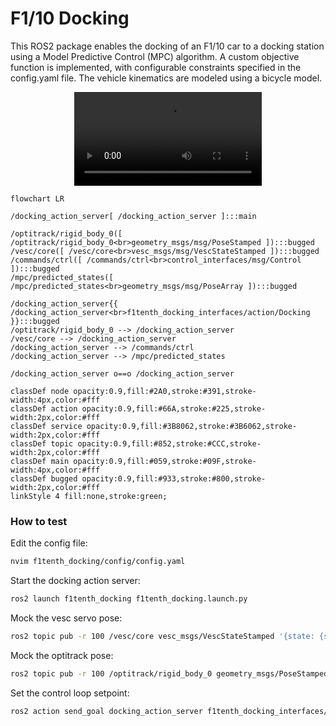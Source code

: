 # F1/10 Docking
This ROS2 package enables the docking of an F1/10 car to a docking station using a Model Predictive Control (MPC) algorithm. A custom objective function is implemented, with configurable constraints specified in the config.yaml file. The vehicle kinematics are modeled using a bicycle model.

<div align="center">
  <video src="https://github.com/user-attachments/assets/914b583d-18ca-4e05-b7f5-82cfd983579f" controls>
    Your browser does not support the video tag.
  </video>
</div>


```mermaid
flowchart LR

/docking_action_server[ /docking_action_server ]:::main

/optitrack/rigid_body_0([ /optitrack/rigid_body_0<br>geometry_msgs/msg/PoseStamped ]):::bugged
/vesc/core([ /vesc/core<br>vesc_msgs/msg/VescStateStamped ]):::bugged
/commands/ctrl([ /commands/ctrl<br>control_interfaces/msg/Control ]):::bugged
/mpc/predicted_states([ /mpc/predicted_states<br>geometry_msgs/msg/PoseArray ]):::bugged

/docking_action_server{{ /docking_action_server<br>f1tenth_docking_interfaces/action/Docking }}:::bugged
/optitrack/rigid_body_0 --> /docking_action_server
/vesc/core --> /docking_action_server
/docking_action_server --> /commands/ctrl
/docking_action_server --> /mpc/predicted_states

/docking_action_server o==o /docking_action_server

classDef node opacity:0.9,fill:#2A0,stroke:#391,stroke-width:4px,color:#fff
classDef action opacity:0.9,fill:#66A,stroke:#225,stroke-width:2px,color:#fff
classDef service opacity:0.9,fill:#3B8062,stroke:#3B6062,stroke-width:2px,color:#fff
classDef topic opacity:0.9,fill:#852,stroke:#CCC,stroke-width:2px,color:#fff
classDef main opacity:0.9,fill:#059,stroke:#09F,stroke-width:4px,color:#fff
classDef bugged opacity:0.9,fill:#933,stroke:#800,stroke-width:2px,color:#fff
linkStyle 4 fill:none,stroke:green;

```



### How to test

Edit the config file:
```bash
nvim f1tenth_docking/config/config.yaml
```

Start the docking action server:
```bash
ros2 launch f1tenth_docking f1tenth_docking.launch.py
```

Mock the vesc servo pose:
```bash
ros2 topic pub -r 100 /vesc/core vesc_msgs/VescStateStamped '{state: {servo_pose: 0.0}}'
```

Mock the optitrack pose:
```bash
ros2 topic pub -r 100 /optitrack/rigid_body_0 geometry_msgs/PoseStamped '{pose: {position: {x: 1.0, y: 2.0, z: 3.0}, orientation: {x: 0.0, y: 0.0, z: 0.0, w: 1.0}}}'
```

Set the control loop setpoint:
```bash
ros2 action send_goal docking_action_server f1tenth_docking_interfaces/action/Docking "{setpoint: {x_pos: 497, y_pos: 2.0, theta: 0.0, delta: 0.0}}"
```

